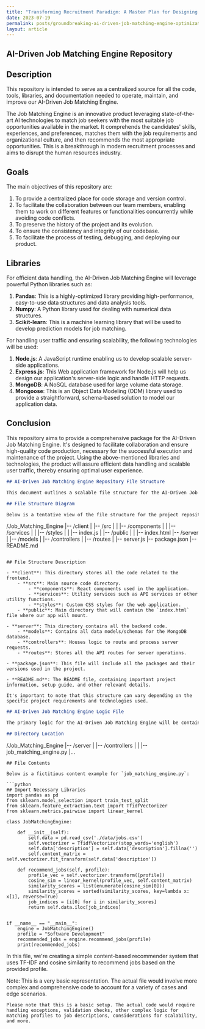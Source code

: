 ```yaml
---
title: "Transforming Recruitment Paradigm: A Master Plan for Designing an Ultra-Scalable, AI-Powered, Cloud-Facilitated Job Matching Engine Optimized for High-Volume Data Handling and Traffic Efficiency"
date: 2023-07-19
permalink: posts/groundbreaking-ai-driven-job-matching-engine-optimization-strategies-for-high-traffic
layout: article
---
```


## AI-Driven Job Matching Engine Repository

## Description

This repository is intended to serve as a centralized source for all the code, tools, libraries, and documentation needed to operate, maintain, and improve our AI-Driven Job Matching Engine.

The Job Matching Engine is an innovative product leveraging state-of-the-art AI technologies to match job seekers with the most suitable job opportunities available in the market. It comprehends the candidates' skills, experiences, and preferences, matches them with the job requirements and organizational culture, and then recommends the most appropriate opportunities. This is a breakthrough in modern recruitment processes and aims to disrupt the human resources industry.

## Goals

The main objectives of this repository are:

1. To provide a centralized place for code storage and version control.
2. To facilitate the collaboration between our team members, enabling them to work on different features or functionalities concurrently while avoiding code conflicts.
3. To preserve the history of the project and its evolution.
4. To ensure the consistency and integrity of our codebase.
5. To facilitate the process of testing, debugging, and deploying our product.

## Libraries

For efficient data handling, the AI-Driven Job Matching Engine will leverage powerful Python libraries such as:

1. **Pandas**: This is a highly-optimized library providing high-performance, easy-to-use data structures and data analysis tools.
2. **Numpy**: A Python library used for dealing with numerical data structures.
3. **Scikit-learn**: This is a machine learning library that will be used to develop prediction models for job matching.

For handling user traffic and ensuring scalability, the following technologies will be used:

1. **Node.js**: A JavaScript runtime enabling us to develop scalable server-side applications.
2. **Express.js**: This Web application framework for Node.js will help us design our application's server-side logic and handle HTTP requests.
3. **MongoDB**: A NoSQL database used for large volume data storage.
4. **Mongoose**: This is an Object Data Modeling (ODM) library used to provide a straightforward, schema-based solution to model our application data.

## Conclusion

This repository aims to provide a comprehensive package for the AI-Driven Job Matching Engine. It's designed to facilitate collaboration and ensure high-quality code production, necessary for the successful execution and maintenance of the project. Using the above-mentioned libraries and technologies, the product will assure efficient data handling and scalable user traffic, thereby ensuring optimal user experience.

```markdown
## AI-Driven Job Matching Engine Repository File Structure

This document outlines a scalable file structure for the AI-Driven Job Matching Engine.

## File Structure Diagram

Below is a tentative view of the file structure for the project repository:
```

/Job_Matching_Engine
|-- /client
| |-- /src
| | |-- /components
| | |-- /services
| | |-- /styles
| | |-- index.js
| |-- /public
| | |-- index.html
|-- /server
| |-- /models
| |-- /controllers
| |-- /routes
| |-- server.js
|-- package.json
|-- README.md

```

## File Structure Description

- **client**: This directory stores all the code related to the frontend.
    - **src**: Main source code directory.
        - **components**: React components used in the application.
        - **services**: Utility services such as API services or other utility functions.
        - **styles**: Custom CSS styles for the web application.
    - **public**: Main directory that will contain the `index.html` file where our app will mount.

- **server**: This directory contains all the backend code.
    - **models**: Contains all data models/schemas for the MongoDB database.
    - **controllers**: Houses logic to route and process server requests.
    - **routes**: Stores all the API routes for server operations.

- **package.json**: This file will include all the packages and their versions used in the project.

- **README.md**: The README file, containing important project information, setup guide, and other relevant details.

It's important to note that this structure can vary depending on the specific project requirements and technologies used.
```

```markdown
## AI-Driven Job Matching Engine Logic File

The primary logic for the AI-Driven Job Matching Engine will be contained in a Python file named `job_matching_engine.py`. Here is a hypothetical look at the file and its location in the repository.

## Directory Location
```

/Job_Matching_Engine
|-- /server
| |-- /controllers
| | |-- job_matching_engine.py
|...

````
## File Contents

Below is a fictitious content example for `job_matching_engine.py`:

```python
## Import Necessary Libraries
import pandas as pd
from sklearn.model_selection import train_test_split
from sklearn.feature_extraction.text import TfidfVectorizer
from sklearn.metrics.pairwise import linear_kernel

class JobMatchingEngine:

    def __init__(self):
        self.data = pd.read_csv('./data/jobs.csv')
        self.vectorizer = TfidfVectorizer(stop_words='english')
        self.data['description'] = self.data['description'].fillna('')
        self.content_matrix = self.vectorizer.fit_transform(self.data['description'])

    def recommend_jobs(self, profile):
        profile_vec = self.vectorizer.transform([profile])
        cosine_sim = linear_kernel(profile_vec, self.content_matrix)
        similarity_scores = list(enumerate(cosine_sim[0]))
        similarity_scores = sorted(similarity_scores, key=lambda x: x[1], reverse=True)
        job_indices = [i[0] for i in similarity_scores]
        return self.data.iloc[job_indices]


if __name__ == "__main__":
    engine = JobMatchingEngine()
    profile = "Software Development"
    recommended_jobs = engine.recommend_jobs(profile)
    print(recommended_jobs)
````

In this file, we're creating a simple content-based recommender system that uses TF-IDF and cosine similarity to recommend jobs based on the provided profile.

Note: This is a very basic representation. The actual file would involve more complex and comprehensive code to account for a variety of cases and edge scenarios.

```
Please note that this is a basic setup. The actual code would require handling exceptions, validation checks, other complex logic for matching profiles to job descriptions, considerations for scalability, and more.
```
